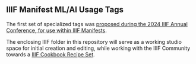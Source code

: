 ## IIIF Manifest ML/AI Usage Tags

The first set of specialized tags was [proposed during the 2024 IIIF Annual Conference, for use within IIIF Manifests](https://docs.google.com/presentation/d/18rggHeFld7HOJefmVc6ku_7M5edLfgfZkpnQZiagSOA/edit?usp=share_link). 

The enclosing IIIF folder in this repository will serve as a working studio space for initial creation and editing, while working with the IIIF Community towards a [IIIF Cookbook Recipe Set](https://github.com/IIIF/cookbook-recipes). 
